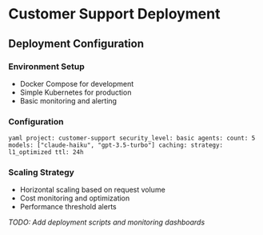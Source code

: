 ﻿# Customer Support Deployment

## Deployment Configuration

### Environment Setup
- Docker Compose for development
- Simple Kubernetes for production
- Basic monitoring and alerting

### Configuration
`yaml
project: customer-support
security_level: basic
agents:
  count: 5
  models: ["claude-haiku", "gpt-3.5-turbo"]
caching:
  strategy: l1_optimized
  ttl: 24h
`

### Scaling Strategy
- Horizontal scaling based on request volume
- Cost monitoring and optimization
- Performance threshold alerts

*TODO: Add deployment scripts and monitoring dashboards*
